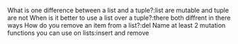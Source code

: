 What is one difference between a list and a tuple?:list are mutable and tuple are not
When is it better to use a list over a tuple?:there both diffrent in there ways 
How do you remove an item from a list?:del
Name at least 2 mutation functions you can use on lists:insert and remove